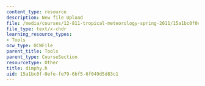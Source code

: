 ```yaml
---
content_type: resource
description: New file Upload
file: /media/courses/12-811-tropical-meteorology-spring-2011/15a1bc0f0efefe796bf56f049d5d83c1_dimphy.h
file_type: text/x-chdr
learning_resource_types:
- Tools
ocw_type: OCWFile
parent_title: Tools
parent_type: CourseSection
resourcetype: Other
title: dimphy.h
uid: 15a1bc0f-0efe-fe79-6bf5-6f049d5d83c1
---
```

